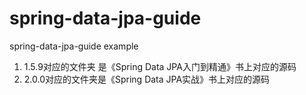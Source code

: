 # spring-data-jpa-guide


spring-data-jpa-guide example


1. 1.5.9对应的文件夹 是《Spring Data JPA入门到精通》书上对应的源码
2. 2.0.0对应的文件夹是《Spring Data JPA实战》书上对应的源码


